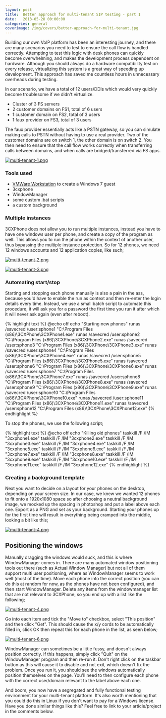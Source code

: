 ```yaml
---
layout: post
title:  Better approach for multi-tenant SIP testing - part 1
date:   2013-05-28 00:00:00
categories: general
coverimage: /img/covers/better-approach-for-multi-tenant.jpg
---
```



Building our own VoIP platform has been an interesting journey, and there are many scenarios you need to test to ensure the call flow is handled correctly. Attempting to test this logic with desk phones can quickly become overwhelming, and makes the development process dependent on hardware. Although you should always do a hardware compatibility test on every release, virtualizing this system is a great way of speeding up development. This approach has saved me countless hours in unnecessary overheads during testing.

In our scenario, we have a total of 12 users/DDIs which would very quickly become troublesome if we didn't virtualize.

*   Cluster of 3 FS servers
*   2 customer domains on FS1, total of 6 users
*   1 customer domain on FS2, total of 3 users
*   1 faux provider on FS3, total of 3 users

The faux provider essentially acts like a PSTN gateway, so you can simulate making calls to PSTN without having to use a real provider. Two of the customer domains are on switch 1, the other domain is on switch 2. You then need to ensure that the call flow works correctly when transferring calls between domains, and when calls are bridged/transferred via FS apps.

[![multi-tenant-1.png](/img/postcontent/multi-tenant-1.png)](/img/postcontent/multi-tenant-1.png)

### Tools used

*   [VMWare Workstation][2] to create a Windows 7 guest
*   3cxphone
*   WindowManager
*   some custom .bat scripts
*   a custom background

### Multiple instances

3CXPhone does not allow you to run multiple instances, instead you have to have one windows user per phone, and create a copy of the program as well. This allows you to run the phone within the context of another user, thus bypassing the multiple instance protection. So for 12 phones, we need 12 windows accounts and 12 application copies, like such;

[![multi-tenant-2.png](/img/postcontent/multi-tenant-2.png)](/img/postcontent/multi-tenant-2.png)

[![multi-tenant-3.png](/img/postcontent/multi-tenant-3.png)](/img/postcontent/multi-tenant-3.png)

### Automating start/stop

Starting and stopping each phone manually is also a pain in the ass, because you'd have to enable the run as context and then re-enter the login details every time. Instead, we use a small batch script to automate this procedure, it will ask you for a password the first time you run it after which it will never ask again (even after reboot).

{% highlight text %}
@echo off
echo "Starting new phones"
runas /savecred /user:sphone1 "C:\Program Files (x86)\3CXPhone\3CXPhone1.exe"
runas /savecred /user:sphone2 "C:\Program Files (x86)\3CXPhone\3CXPhone2.exe"
runas /savecred /user:sphone3 "C:\Program Files (x86)\3CXPhone\3CXPhone3.exe"
runas /savecred /user:sphone4 "C:\Program Files (x86)\3CXPhone\3CXPhone4.exe"
runas /savecred /user:sphone5 "C:\Program Files (x86)\3CXPhone\3CXPhone5.exe"
runas /savecred /user:sphone6 "C:\Program Files (x86)\3CXPhone\3CXPhone6.exe"
runas /savecred /user:sphone7 "C:\Program Files (x86)\3CXPhone\3CXPhone7.exe"
runas /savecred /user:sphone8 "C:\Program Files (x86)\3CXPhone\3CXPhone8.exe"
runas /savecred /user:sphone9 "C:\Program Files (x86)\3CXPhone\3CXPhone9.exe"
runas /savecred /user:sphone10 "C:\Program Files (x86)\3CXPhone\3CXPhone10.exe"
runas /savecred /user:sphone11 "C:\Program Files (x86)\3CXPhone\3CXPhone11.exe"
runas /savecred /user:sphone12 "C:\Program Files (x86)\3CXPhone\3CXPhone12.exe"
{% endhighlight %}

To stop the phones, we use the following script;

{% highlight text %}
@echo off
echo "Killing old phones"
taskkill /F /IM "3cxphone1.exe"
taskkill /F /IM "3cxphone2.exe"
taskkill /F /IM "3cxphone3.exe"
taskkill /F /IM "3cxphone4.exe"
taskkill /F /IM "3cxphone5.exe"
taskkill /F /IM "3cxphone6.exe"
taskkill /F /IM "3cxphone7.exe"
taskkill /F /IM "3cxphone8.exe"
taskkill /F /IM "3cxphone9.exe"
taskkill /F /IM "3cxphone10.exe"
taskkill /F /IM "3cxphone11.exe"
taskkill /F /IM "3cxphone12.exe"
{% endhighlight %}

### Creating a background template

Next you want to decide on a layout for your phones on the desktop, depending on your screen size. In our case, we knew we wanted 12 phones to fit onto a 1920x1080 space so after choosing a neutral background image, we mocked up the spacing in photoshop and put a label above each one. Export as a PNG and set as your background. Starting your phones up for the first time will result in everything being cramped into the middle, looking a bit like this;

[![multi-tenant-4.png](/img/postcontent/multi-tenant-4.png)](/img/postcontent/multi-tenant-4.png)

## Positioning the windows

Manually dragging the windows would suck, and this is where WindowManager comes in. There are many automated window positioning tools out there (such as Actual Window Manager) but not all of them support multi user positioning, where as WindowManager seems to work well (most of the time). Move each phone into the correct position (you can do this at random for now, as the phones have not been configured), and then start WindowManager. Delete any items from the windowmanager list that are not relevant to 3CXPhone, so you end up with a list like the following;

[![multi-tenant-4.png](/img/postcontent/multi-tenant-4.png)](/img/postcontent/multi-tenant-5.png)

Go into each item and tick the "Move to" checkbox, select "This position" and then click "Get". This should cause the x/y cords to be automatically filled in, click OK then repeat this for each phone in the list, as seen below;

[![multi-tenant-6.png](/img/postcontent/multi-tenant-6.png)](/img/postcontent/multi-tenant-6.png)

WindowManager can sometimes be a little fussy, and doesn't always position correctly. If this happens, simply click "Quit" on the WindowManager program and then re-run it. Don't right click on the taskbar button as this will cause it to disable and not exit, which doesn't fix the problem. Once you run it, you should see the windows automatically position themselves on the page. You'll need to then configure each phone with the correct user/domain relevant to the label above each one.

And boom, you now have a segregated and fully functional testing environment for your multi-tenant platform. It's also worth mentioning that you could do this in Linux if you don't want to pay for a Windows license. Have you done similar things like this? Feel free to link to your article/project in the comments below.

 [1]: http://blog.simplicitymedialtd.co.uk/wp-content/uploads/2013/05/8.png
 [2]: http://www.vmware.com/products/workstation/ "http://www.vmware.com/products/workstation/"
 [3]: http://blog.simplicitymedialtd.co.uk/wp-content/uploads/2013/05/3.png
 [4]: http://blog.simplicitymedialtd.co.uk/wp-content/uploads/2013/05/4.png
 [5]: http://blog.simplicitymedialtd.co.uk/wp-content/uploads/2013/05/51.png
 [6]: http://blog.simplicitymedialtd.co.uk/wp-content/uploads/2013/05/6.png
 [7]: http://blog.simplicitymedialtd.co.uk/wp-content/uploads/2013/05/7.png